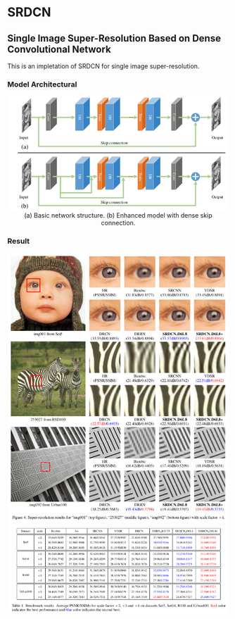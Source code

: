 # SRDCN

## Single Image Super-Resolution Based on Dense Convolutional Network

This is an impletation of SRDCN for single image super-resolution.

### Model Architectural

<div align="center">
	<img src="pic/model.png" />
</div> 

<div align="center">
	(a) Basic network structure. (b) Enhanced model with dense skip connection.
</div>

### Result

<div align="center">
	<img src="pic/result.png"/>
</div>

<div align="center">
	<img src="pic/table.png"/>
</div>

